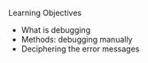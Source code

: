 Learning Objectives

* What is debugging
* Methods: debugging manually
* Deciphering the error messages
